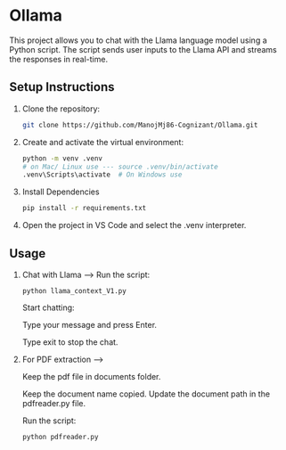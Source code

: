 # Ollama

This project allows you to chat with the Llama language model using a Python script. The script sends user inputs to the Llama API and streams the responses in real-time.

## Setup Instructions

1. Clone the repository:
   ```bash
   git clone https://github.com/ManojMj86-Cognizant/Ollama.git   

2. Create and activate the virtual environment: 
    ```bash
    python -m venv .venv
    # on Mac/ Linux use --- source .venv/bin/activate  
    .venv\Scripts\activate  # On Windows use 

3. Install Dependencies 
    ```bash 
    pip install -r requirements.txt

4. Open the project in VS Code and select the .venv interpreter.


## Usage

1. Chat with Llama --> 
    Run the script:
    ```
    python llama_context_V1.py
    ```
    Start chatting:
    
    Type your message and press Enter.

    Type exit to stop the chat.

2. For PDF extraction --> 

    Keep the pdf file in documents folder. 

    Keep the document name copied. Update the document path in the pdfreader.py file.

    Run the script:
    ```
    python pdfreader.py
    ```

